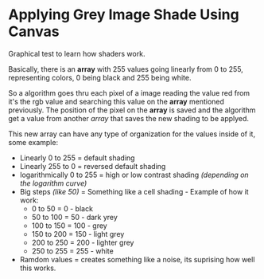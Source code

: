 # Applying Grey Image Shade Using Canvas

Graphical test to learn how shaders work.

Basically, there is an **array** with 255 values going linearly from 0 to 255, representing colors, 0 being black and 255 being white.

So a algorithm goes thru each pixel of a image reading the value red from it's the rgb value and searching this value on the **array** mentioned previously. The position of the pixel on the **array** is saved and the algorithm get a value from another *array* that saves the new shading to be applyed.

This new array can have any type of organization for the values inside of it, 
some example:

- Linearly 0 to 255 = default shading
- Linearly 255 to 0 = reversed default shading
- logarithmically 0 to 255 = high or low contrast shading *(depending on the logarithm curve)*
- Big steps *(like 50)* = Something like a cell shading - Example of how it work:
  -  0 to 50 = 0 - black
  -  50 to 100 = 50 - dark yrey 
  -  100 to 150 = 100 - grey
  -  150 to 200 = 150 - light grey
  -  200 to 250 = 200 - lighter grey
  -  250 to 255 = 255 - white 
 - Ramdom values = creates something like a noise, its suprising how well this works.
